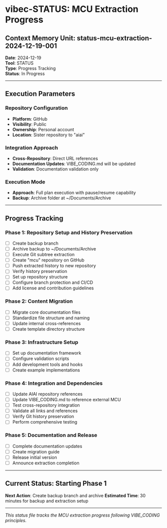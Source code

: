 # __vibec-STATUS__: MCU Extraction Progress

## Context Memory Unit: status-mcu-extraction-2024-12-19-001

**Date**: 2024-12-19  
**Tool**: STATUS  
**Type**: Progress Tracking  
**Status**: In Progress  

---

## Execution Parameters

### **Repository Configuration**
- **Platform**: GitHub
- **Visibility**: Public
- **Ownership**: Personal account
- **Location**: Sister repository to "aiai"

### **Integration Approach**
- **Cross-Repository**: Direct URL references
- **Documentation Updates**: VIBE_CODING.md will be updated
- **Validation**: Documentation validation only

### **Execution Mode**
- **Approach**: Full plan execution with pause/resume capability
- **Backup**: Archive folder at ~/Documents/Archive

---

## Progress Tracking

### **Phase 1: Repository Setup and History Preservation**
- [ ] Create backup branch
- [ ] Archive backup to ~/Documents/Archive
- [ ] Execute Git subtree extraction
- [ ] Create "mcu" repository on GitHub
- [ ] Push extracted history to new repository
- [ ] Verify history preservation
- [ ] Set up repository structure
- [ ] Configure branch protection and CI/CD
- [ ] Add license and contribution guidelines

### **Phase 2: Content Migration**
- [ ] Migrate core documentation files
- [ ] Standardize file structure and naming
- [ ] Update internal cross-references
- [ ] Create template directory structure

### **Phase 3: Infrastructure Setup**
- [ ] Set up documentation framework
- [ ] Configure validation scripts
- [ ] Add development tools and hooks
- [ ] Create example implementations

### **Phase 4: Integration and Dependencies**
- [ ] Update AIAI repository references
- [ ] Update VIBE_CODING.md to reference external MCU
- [ ] Test cross-repository integration
- [ ] Validate all links and references
- [ ] Verify Git history preservation
- [ ] Perform comprehensive testing

### **Phase 5: Documentation and Release**
- [ ] Complete documentation updates
- [ ] Create migration guide
- [ ] Release initial version
- [ ] Announce extraction completion

---

## Current Status: Starting Phase 1

**Next Action**: Create backup branch and archive
**Estimated Time**: 30 minutes for backup and extraction setup

---

*This status file tracks the MCU extraction progress following VIBE_CODING principles.*
